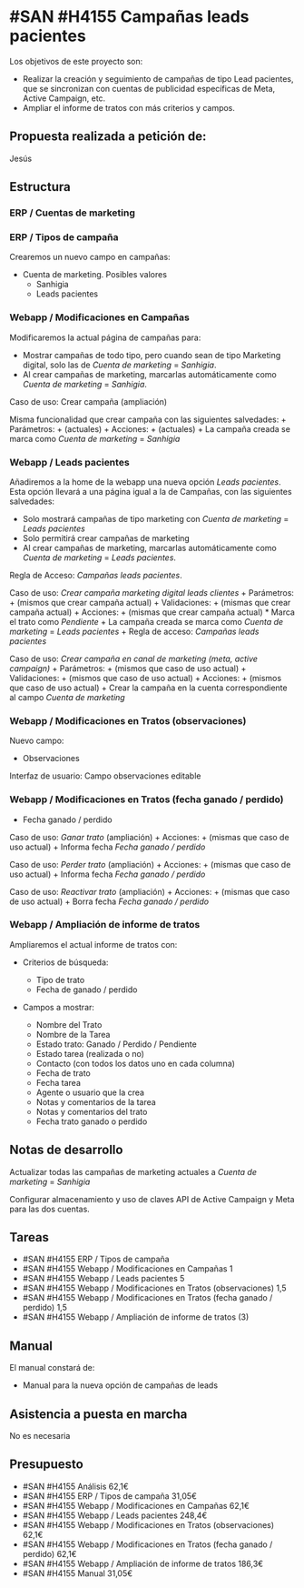 # #SAN #H4155 Campañas leads pacientes

Los objetivos de este proyecto son:
+ Realizar la creación y seguimiento de campañas de tipo Lead pacientes, que se sincronizan con cuentas de publicidad específicas de Meta, Active Campaign, etc.
+ Ampliar el informe de tratos con más criterios y campos.

## Propuesta realizada a petición de:
Jesús

## Estructura

### ERP / Cuentas de marketing

### ERP / Tipos de campaña
Crearemos un nuevo campo en campañas:
+ Cuenta de marketing. Posibles valores
    + Sanhigia
    + Leads pacientes

### Webapp / Modificaciones en Campañas
Modificaremos la actual página de campañas para:
+ Mostrar campañas de todo tipo, pero cuando sean de tipo Marketing digital, solo las de _Cuenta de marketing_ = _Sanhigia_.
+ Al crear campañas de marketing, marcarlas automáticamente como _Cuenta de marketing_ = _Sanhigia_.

Caso de uso: Crear campaña (ampliación)

Misma funcionalidad que crear campaña con las siguientes salvedades:
    + Parámetros:
        + (actuales)
    + Acciones:
        + (actuales)
        + La campaña creada se marca como _Cuenta de marketing_ = _Sanhigia_

### Webapp / Leads pacientes
Añadiremos a la home de la webapp una nueva opción _Leads pacientes_. Esta opción llevará a una página igual a la de Campañas, con las siguientes salvedades:
+ Solo mostrará campañas de tipo marketing con _Cuenta de marketing_ = _Leads pacientes_
+ Solo permitirá crear campañas de marketing
+ Al crear campañas de marketing, marcarlas automáticamente como _Cuenta de marketing_ = _Leads pacientes_.

Regla de Acceso: _Campañas leads pacientes_.

Caso de uso: _Crear campaña marketing digital leads clientes_
    + Parámetros:
        + (mismos que crear campaña actual)
    + Validaciones:
        + (mismas que crear campaña actual)
    + Acciones:
        + (mismas que crear campaña actual)
        * Marca el trato como _Pendiente_
        + La campaña creada se marca como _Cuenta de marketing_ = _Leads pacientes_
    + Regla de acceso: _Campañas leads pacientes_

Caso de uso: _Crear campaña en canal de marketing (meta, active campaign)_
    + Parámetros:
        + (mismos que caso de uso actual)
    + Validaciones:
        + (mismos que caso de uso actual)
    + Acciones:
        + (mismos que caso de uso actual)
        + Crear la campaña en la cuenta correspondiente al campo _Cuenta de marketing_

### Webapp / Modificaciones en Tratos (observaciones)
Nuevo campo:
+ Observaciones

Interfaz de usuario: Campo observaciones editable

### Webapp / Modificaciones en Tratos (fecha ganado / perdido)
+ Fecha ganado / perdido

Caso de uso: _Ganar trato_ (ampliación)
    + Acciones:
        + (mismas que caso de uso actual)
        + Informa fecha _Fecha ganado / perdido_

Caso de uso: _Perder trato_ (ampliación)
    + Acciones:
        + (mismas que caso de uso actual)
        + Informa fecha _Fecha ganado / perdido_

Caso de uso: _Reactivar trato_ (ampliación)
    + Acciones:
        + (mismas que caso de uso actual)
        + Borra fecha _Fecha ganado / perdido_


### Webapp / Ampliación de informe de tratos
Ampliaremos el actual informe de tratos con:
+ Criterios de búsqueda:
    + Tipo de trato
    + Fecha de ganado / perdido

+ Campos a mostrar:
    + Nombre del Trato
    + Nombre de la Tarea
    + Estado trato: Ganado / Perdido / Pendiente
    + Estado tarea (realizada o no)
    + Contacto (con todos los datos uno en cada columna)
    + Fecha de trato
    + Fecha tarea
    + Agente o usuario que la crea
    + Notas y comentarios de la tarea
    + Notas y comentarios del trato
    + Fecha trato ganado o perdido


## Notas de desarrollo
Actualizar todas las campañas de marketing actuales a _Cuenta de marketing_ = _Sanhigia_

Configurar almacenamiento y uso de claves API de Active Campaign y Meta para las dos cuentas.

## Tareas
* #SAN #H4155 ERP / Tipos de campaña
* #SAN #H4155 Webapp / Modificaciones en Campañas 1
* #SAN #H4155 Webapp / Leads pacientes 5
* #SAN #H4155 Webapp / Modificaciones en Tratos (observaciones) 1,5
* #SAN #H4155 Webapp / Modificaciones en Tratos (fecha ganado / perdido) 1,5
* #SAN #H4155 Webapp / Ampliación de informe de tratos (3)

## Manual
El manual constará de:
+ Manual para la nueva opción de campañas de leads

## Asistencia a puesta en marcha
No es necesaria

## Presupuesto
* #SAN #H4155 Análisis 62,1€
* #SAN #H4155 ERP / Tipos de campaña 31,05€
* #SAN #H4155 Webapp / Modificaciones en Campañas 62,1€
* #SAN #H4155 Webapp / Leads pacientes 248,4€
* #SAN #H4155 Webapp / Modificaciones en Tratos (observaciones) 62,1€
* #SAN #H4155 Webapp / Modificaciones en Tratos (fecha ganado / perdido) 62,1€
* #SAN #H4155 Webapp / Ampliación de informe de tratos 186,3€
* #SAN #H4155 Manual 31,05€
